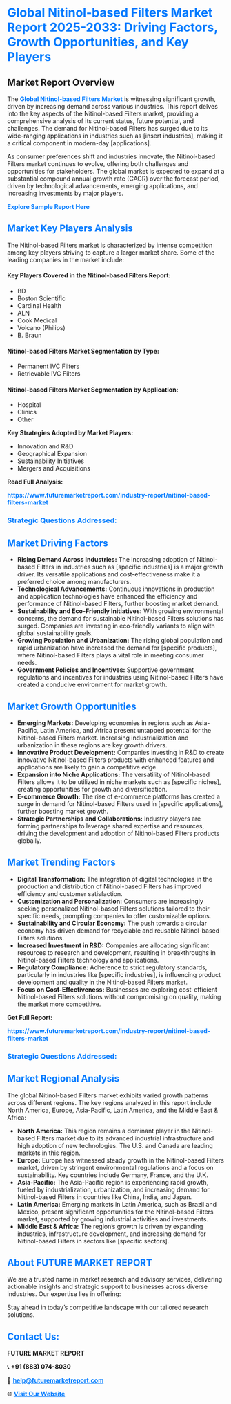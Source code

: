 <h1 style="color: #007BFF;">Global Nitinol-based Filters Market Report 2025-2033: Driving Factors, Growth Opportunities, and Key Players</h1>

<section id="overview">
<h2>Market Report Overview</h2>
<p>The <a href="https://www.futuremarketreport.com/industry-report/nitinol-based-filters-market" style="color: #007BFF; text-decoration: none;"><strong>Global Nitinol-based Filters Market</strong></a> is witnessing significant growth, driven by increasing demand across various industries. This report delves into the key aspects of the Nitinol-based Filters market, providing a comprehensive analysis of its current status, future potential, and challenges. The demand for Nitinol-based Filters has surged due to its wide-ranging applications in industries such as [insert industries], making it a critical component in modern-day [applications].</p>
<p>As consumer preferences shift and industries innovate, the Nitinol-based Filters market continues to evolve, offering both challenges and opportunities for stakeholders. The global market is expected to expand at a substantial compound annual growth rate (CAGR) over the forecast period, driven by technological advancements, emerging applications, and increasing investments by major players.</p>
</section>

<section id="overview">
<p><a href="https://www.futuremarketreport.com/request-sample/reportId=79652" style="color: #007BFF; text-decoration: none;"><strong>Explore Sample Report Here</strong></a></p>
</section>

<section id="key-players">
<h2 style="color: #007BFF;">Market Key Players Analysis</h2>
<p>The Nitinol-based Filters market is characterized by intense competition among key players striving to capture a larger market share. Some of the leading companies in the market include:</p>
<h4>Key Players Covered in the Nitinol-based Filters Report:</h4>
<ul><li>BD</li><li>Boston Scientific</li><li>Cardinal Health</li><li>ALN</li><li>Cook Medical</li><li>Volcano (Philips)</li><li>B. Braun</li></ul>
<h4>Nitinol-based Filters Market Segmentation by Type:</h4>
<ul><li>Permanent IVC Filters</li><li>Retrievable IVC Filters</li></ul>

<h4>Nitinol-based Filters Market Segmentation by Application:</h4>
<ul><li>Hospital</li><li>Clinics</li><li>Other</li></ul>
<p><strong>Key Strategies Adopted by Market Players:</strong></p>
<ul>
<li>Innovation and R&D</li>
<li>Geographical Expansion</li>
<li>Sustainability Initiatives</li>
<li>Mergers and Acquisitions</li>
</ul>
</section>

<section>
<p><strong>Read Full Analysis: </strong></p><a href="https://www.futuremarketreport.com/industry-report/nitinol-based-filters-market" style="color: #007BFF; text-decoration: none;"><strong>https://www.futuremarketreport.com/industry-report/nitinol-based-filters-market</strong></a>
<h3 style="color: #007BFF;">Strategic Questions Addressed:</h3>
</section>

<section id="driving-factors">
<h2 style="color: #007BFF;">Market Driving Factors</h2>
<ul>
<li><strong>Rising Demand Across Industries:</strong> The increasing adoption of Nitinol-based Filters in industries such as [specific industries] is a major growth driver. Its versatile applications and cost-effectiveness make it a preferred choice among manufacturers.</li>
<li><strong>Technological Advancements:</strong> Continuous innovations in production and application technologies have enhanced the efficiency and performance of Nitinol-based Filters, further boosting market demand.</li>
<li><strong>Sustainability and Eco-Friendly Initiatives:</strong> With growing environmental concerns, the demand for sustainable Nitinol-based Filters solutions has surged. Companies are investing in eco-friendly variants to align with global sustainability goals.</li>
<li><strong>Growing Population and Urbanization:</strong> The rising global population and rapid urbanization have increased the demand for [specific products], where Nitinol-based Filters plays a vital role in meeting consumer needs.</li>
<li><strong>Government Policies and Incentives:</strong> Supportive government regulations and incentives for industries using Nitinol-based Filters have created a conducive environment for market growth.</li>
</ul>
</section>

<section id="growth-opportunities">
<h2 style="color: #007BFF;">Market Growth Opportunities</h2>
<ul>
<li><strong>Emerging Markets:</strong> Developing economies in regions such as Asia-Pacific, Latin America, and Africa present untapped potential for the Nitinol-based Filters market. Increasing industrialization and urbanization in these regions are key growth drivers.</li>
<li><strong>Innovative Product Development:</strong> Companies investing in R&D to create innovative Nitinol-based Filters products with enhanced features and applications are likely to gain a competitive edge.</li>
<li><strong>Expansion into Niche Applications:</strong> The versatility of Nitinol-based Filters allows it to be utilized in niche markets such as [specific niches], creating opportunities for growth and diversification.</li>
<li><strong>E-commerce Growth:</strong> The rise of e-commerce platforms has created a surge in demand for Nitinol-based Filters used in [specific applications], further boosting market growth.</li>
<li><strong>Strategic Partnerships and Collaborations:</strong> Industry players are forming partnerships to leverage shared expertise and resources, driving the development and adoption of Nitinol-based Filters products globally.</li>
</ul>
</section>

<section id="trending-factors">
<h2 style="color: #007BFF;">Market Trending Factors</h2>
<ul>
<li><strong>Digital Transformation:</strong> The integration of digital technologies in the production and distribution of Nitinol-based Filters has improved efficiency and customer satisfaction.</li>
<li><strong>Customization and Personalization:</strong> Consumers are increasingly seeking personalized Nitinol-based Filters solutions tailored to their specific needs, prompting companies to offer customizable options.</li>
<li><strong>Sustainability and Circular Economy:</strong> The push towards a circular economy has driven demand for recyclable and reusable Nitinol-based Filters solutions.</li>
<li><strong>Increased Investment in R&D:</strong> Companies are allocating significant resources to research and development, resulting in breakthroughs in Nitinol-based Filters technology and applications.</li>
<li><strong>Regulatory Compliance:</strong> Adherence to strict regulatory standards, particularly in industries like [specific industries], is influencing product development and quality in the Nitinol-based Filters market.</li>
<li><strong>Focus on Cost-Effectiveness:</strong> Businesses are exploring cost-efficient Nitinol-based Filters solutions without compromising on quality, making the market more competitive.</li>
</ul>
</section>

<section>
<p><strong>Get Full Report: </strong></p><a href="https://www.futuremarketreport.com/industry-report/nitinol-based-filters-market" style="color: #007BFF; text-decoration: none;"><strong>https://www.futuremarketreport.com/industry-report/nitinol-based-filters-market</strong></a>
<h3 style="color: #007BFF;">Strategic Questions Addressed:</h3>
</section>


<section id="regional-analysis">
<h2 style="color: #007BFF;">Market Regional Analysis</h2>
<p>The global Nitinol-based Filters market exhibits varied growth patterns across different regions. The key regions analyzed in this report include North America, Europe, Asia-Pacific, Latin America, and the Middle East & Africa:</p>
<ul>
<li><strong>North America:</strong> This region remains a dominant player in the Nitinol-based Filters market due to its advanced industrial infrastructure and high adoption of new technologies. The U.S. and Canada are leading markets in this region.</li>
<li><strong>Europe:</strong> Europe has witnessed steady growth in the Nitinol-based Filters market, driven by stringent environmental regulations and a focus on sustainability. Key countries include Germany, France, and the U.K.</li>
<li><strong>Asia-Pacific:</strong> The Asia-Pacific region is experiencing rapid growth, fueled by industrialization, urbanization, and increasing demand for Nitinol-based Filters in countries like China, India, and Japan.</li>
<li><strong>Latin America:</strong> Emerging markets in Latin America, such as Brazil and Mexico, present significant opportunities for the Nitinol-based Filters market, supported by growing industrial activities and investments.</li>
<li><strong>Middle East & Africa:</strong> The region’s growth is driven by expanding industries, infrastructure development, and increasing demand for Nitinol-based Filters in sectors like [specific sectors].</li>
</ul>
</section>

<footer>
<h2 style="color: #007BFF;">About FUTURE MARKET REPORT</h2>
<p>We are a trusted name in market research and advisory services, delivering actionable insights and strategic support to businesses across diverse industries. Our expertise lies in offering:</p>

<p>Stay ahead in today’s competitive landscape with our tailored research solutions.</p>

<h2 style="color: #007BFF;">Contact Us:</h2>
<p><strong>FUTURE MARKET REPORT</strong></p>
<p>📞 <strong>+91 (883) 074-8030</strong></p>
<p>📧 <strong><a href="mailto:help@futuremarketreport.com" style="color: #007BFF;">help@futuremarketreport.com</a></strong></p>
<p>🌐 <strong><a href="https://www.futuremarketreport.com/" style="color: #007BFF;">Visit Our Website</a></strong></p>
</footer>